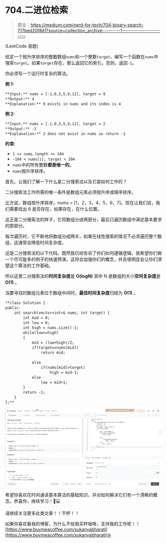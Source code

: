 # 704.二进位检索

> 原文：<https://medium.com/nerd-for-tech/704-binary-search-717bed20f8d1?source=collection_archive---------1----------------------->

(LeetCode 易题)

给定一个按升序排序的整数数组`nums`和一个整数`target`，编写一个函数在`nums`中搜索`target`。如果`target`存在，那么返回它的索引。否则，返回`-1`。

你必须写一个运行时复杂的算法。

**例 1:**

```
**Input:** nums = [-1,0,3,5,9,12], target = 9
**Output:** 4
**Explanation:** 9 exists in nums and its index is 4
```

**例 2:**

```
**Input:** nums = [-1,0,3,5,9,12], target = 2
**Output:** -1
**Explanation:** 2 does not exist in nums so return -1
```

**约束:**

*   `1 <= nums.length <= 104`
*   `-104 < nums[i], target < 104`
*   `nums`中的所有整数**都是唯一的**。
*   `nums`按升序排序。

首先，让我们了解一下什么是二分搜索法以及它是如何工作的？

二分搜索法工作所需的唯一条件是数组元素必须按升序或降序排序。

比方说，数组按升序排序，nums = [1，2，3，4，5，6，7]。现在让我们说，我们需要找出 6 是否存在，如果存在，在什么位置。

这正是二分搜索法的样子，它将数组分成两部分，最后只遍历数组中满足基本要求的那部分。

每次遍历时，它不断地将数组分成两半，如果在线性搜索的情况下必须遍历整个数组，这通常会降低时间复杂度。

这是二分搜索法的以下代码。既然我已经告诉了你们如何遵循逻辑，我希望你们做一个尽可能多的例子的快速预演，这将会加强你们的概念，并且很明显会让你们清楚这个算法的工作基础。

所以这里二分搜索法的**时间复杂度**是 **O(logN)** 其中 N 是数组的大小**空间复杂度**是 **O(1)** 。

当要寻找的数组元素位于数组中间时，**最佳时间复杂度**归结为 **O(1)** 。

```
**class Solution {
public:
    int search(vector<int>& nums, int target) {
        int mid = 0;
        int low = 0;
        int high = nums.size()-1;
        while(low<=high)
        {
            mid = (low+high)/2;
            if(target==nums[mid])
                return mid;

            else
                if(nums[mid]>target)
                    high = mid-1;
            else
                low = mid+1;
        }
        return -1;
    }
};**
```

![](img/510cf39a374efc4f69affe71f5e6951b.png)

希望你喜欢花时间通读基本算法的基础知识，并对如何解决它们有一个清晰的概念。恭喜你，继续学习！🙌💻

请继续关注更多此类文章！！干杯！！

如果你喜欢看我的博客，为什么不给我买杯咖啡，支持我的工作呢！！[https://www.buymeacoffee.com/sukanyabharati](https://www.buymeacoffee.com/sukanyabharati)☕